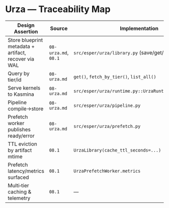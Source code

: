 # Urza — Traceability Map

| Design Assertion | Source | Implementation | Tests |
| --- | --- | --- | --- |
| Store blueprint metadata + artifact, recover via WAL | `08-urza.md`, `08.1` | `src/esper/urza/library.py` (save/get/WAL) | `tests/urza/test_library.py` (persist, recover) |
| Query by tier/id | `08-urza.md` | `get()`, `fetch_by_tier()`, `list_all()` | `tests/urza/test_library.py` |
| Serve kernels to Kasmina | `08-urza.md` | `src/esper/urza/runtime.py::UrzaRuntime.fetch_kernel` | `tests/kasmina/test_lifecycle.py` (Urza runtime path) |
| Pipeline compile→store | `08-urza.md` | `src/esper/urza/pipeline.py` | `tests/urza/test_pipeline.py`, `tests/integration/test_blueprint_pipeline_integration.py` |
| Prefetch worker publishes ready/error | `08-urza.md` | `src/esper/urza/prefetch.py` | `tests/urza/test_prefetch.py` |
| TTL eviction by artifact mtime | `08.1` | `UrzaLibrary(cache_ttl_seconds=...)` | `tests/urza/test_library.py::test_urza_library_cache_ttl_enforces_expiry` |
| Prefetch latency/metrics surfaced | `08.1` | `UrzaPrefetchWorker.metrics` | Used in Weatherlight telemetry |
| Multi‑tier caching & telemetry | `08.1` | — | — |
